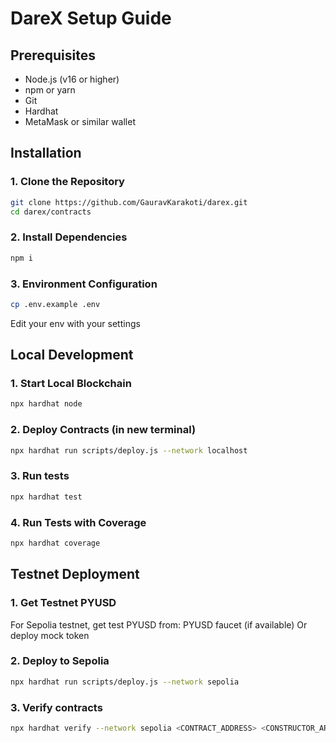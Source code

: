 # DareX Setup Guide

## Prerequisites

- Node.js (v16 or higher)
- npm or yarn
- Git
- Hardhat
- MetaMask or similar wallet

## Installation

### 1. Clone the Repository
```bash
git clone https://github.com/GauravKarakoti/darex.git
cd darex/contracts
```

### 2. Install Dependencies
```bash
npm i
```

### 3. Environment Configuration
```bash
cp .env.example .env
```
Edit your env with your settings

## Local Development

### 1. Start Local Blockchain
```bash
npx hardhat node
```
### 2. Deploy Contracts (in new terminal)
```bash
npx hardhat run scripts/deploy.js --network localhost
```

### 3. Run tests
```bash
npx hardhat test
```

### 4. Run Tests with Coverage
```bash 
npx hardhat coverage
```

## Testnet Deployment

### 1. Get Testnet PYUSD

For Sepolia testnet, get test PYUSD from:
PYUSD faucet (if available) Or deploy mock token

### 2. Deploy to Sepolia
```bash
npx hardhat run scripts/deploy.js --network sepolia
```

### 3. Verify contracts
```bash
npx hardhat verify --network sepolia <CONTRACT_ADDRESS> <CONSTRUCTOR_ARGS>
```
